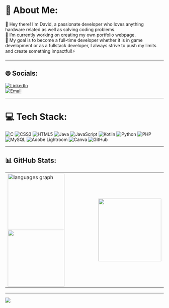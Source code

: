 # 💫 About Me:
🔭 Hey there! I'm David, a passionate developer who loves anything hardware related as well as solving coding problems.<br>👯  I’m currently working on creating my own portfolio webpage. <br>💬 My goal is to become a full-time developer whether it is in game development or as a fullstack developer, I always strive to push my limits and create something impactful!⚡

---

## 🌐 Socials:
[![LinkedIn](https://img.shields.io/badge/LinkedIn-%230077B5.svg?logo=linkedin&logoColor=white)](https://linkedin.com/in/david-gevorgyan-7738a0334/)  
[![Email](https://img.shields.io/badge/Email-D14836?logo=gmail&logoColor=white)](mailto:dv.gv00@gmail.com)  

---

# 💻 Tech Stack:
![C](https://img.shields.io/badge/c-%2300599C.svg?style=for-the-badge&logo=c&logoColor=white) ![CSS3](https://img.shields.io/badge/css3-%231572B6.svg?style=for-the-badge&logo=css3&logoColor=white) ![HTML5](https://img.shields.io/badge/html5-%23E34F26.svg?style=for-the-badge&logo=html5&logoColor=white) ![Java](https://img.shields.io/badge/java-%23ED8B00.svg?style=for-the-badge&logo=openjdk&logoColor=white) ![JavaScript](https://img.shields.io/badge/javascript-%23323330.svg?style=for-the-badge&logo=javascript&logoColor=%23F7DF1E) ![Kotlin](https://img.shields.io/badge/kotlin-%237F52FF.svg?style=for-the-badge&logo=kotlin&logoColor=white) ![Python](https://img.shields.io/badge/python-3670A0?style=for-the-badge&logo=python&logoColor=ffdd54) ![PHP](https://img.shields.io/badge/php-%23777BB4.svg?style=for-the-badge&logo=php&logoColor=white) ![MySQL](https://img.shields.io/badge/mysql-4479A1.svg?style=for-the-badge&logo=mysql&logoColor=white) ![Adobe Lightroom](https://img.shields.io/badge/Adobe%20Lightroom-31A8FF.svg?style=for-the-badge&logo=Adobe%20Lightroom&logoColor=white) ![Canva](https://img.shields.io/badge/Canva-%2300C4CC.svg?style=for-the-badge&logo=Canva&logoColor=white) ![GitHub](https://img.shields.io/badge/github-%23121011.svg?style=for-the-badge&logo=github&logoColor=white)

---

## 📊 GitHub Stats:
<table>
  <tr>
    <td>
      <img src="https://github-readme-stats.vercel.app/api/top-langs?username=FazonPlay&theme=blue-green&hide_border=false&layout=compact&card_width=400&langs_count=5" height="180" alt="languages graph"/>
      <img src="https://nirzak-streak-stats.vercel.app/?user=FazonPlay&theme=blue-green&hide_border=false" height="180"/>
    </td>
    <td>
      <img src="https://i.pinimg.com/originals/91/c4/16/91c41654725942958e1f96d04fdd71e2.gif" width="200"/>
    </td>
  </tr>
</table>



---

[![](https://visitcount.itsvg.in/api?id=FazonPlay&icon=0&color=0)](https://visitcount.itsvg.in)

